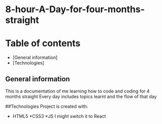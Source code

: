 # 8-hour-A-Day-for-four-months-straight

# Table of contents
* [General information]
* [Technologies]

## General information
This is a documentation of me learning how to code and coding for 4 months straight
Every day includes topics learnt and the flow of that day 

##Technologies
Project is created with:
* HTML5
*CSS3
*JS
I might switch it to React
